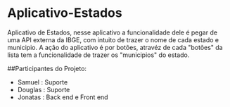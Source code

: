 # Aplicativo-Estados
Aplicativo de Estados, nesse aplicativo a funcionalidade dele é pegar de uma API externa da IBGE, com intuito de trazer o nome de cada estado e municipio. A ação do aplicativo é por botões, atravéz de cada "botões" da lista tem a funcionalidade de trazer os "municipios" do estado.

##Participantes do Projeto:
 - Samuel  : Suporte
 - Douglas : Suporte
 - Jonatas : Back end e Front end
